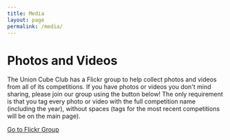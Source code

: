 ```yaml
---
title: Media
layout: page
permalink: /media/
---
```


Photos and Videos
=================

The Union Cube Club has a Flickr group to help collect photos and videos from all of its competitions. If you have photos or videos you don't mind sharing, please join our group using the button below! The only requirement is that you tag every photo or video with the full competition name (including the year), without spaces (tags for the most recent competitions will be on the main page).

<a class="btn btn-primary" href="https://www.flickr.com/groups/unioncubeclub/">
    Go to Flickr Group
</a>